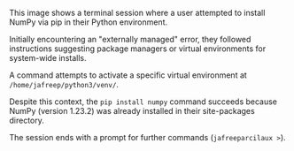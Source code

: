 This image shows a terminal session where a user attempted to install NumPy via pip in their Python environment.

Initially encountering an "externally managed" error, they followed instructions suggesting package managers or virtual environments for system-wide installs.

A command attempts to activate a specific virtual environment at `/home/jafreep/python3/venv/`.

Despite this context, the `pip install numpy` command succeeds because NumPy (version 1.23.2) was already installed in their site-packages directory.

The session ends with a prompt for further commands (`jafreeparcilaux >`).